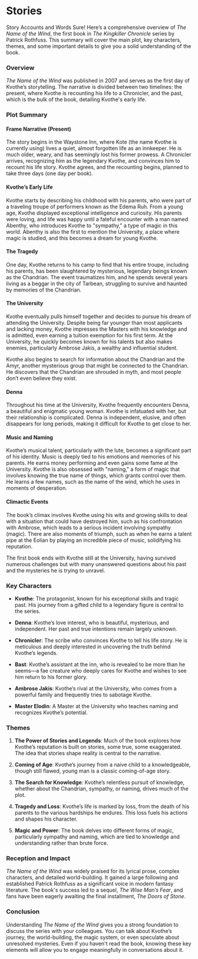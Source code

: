 # Stories
 Story Accounts and Words
Sure! Here’s a comprehensive overview of *The Name of the Wind*, the first book in *The Kingkiller Chronicle* series by Patrick Rothfuss. This summary will cover the main plot, key characters, themes, and some important details to give you a solid understanding of the book.

### **Overview**
*The Name of the Wind* was published in 2007 and serves as the first day of Kvothe’s storytelling. The narrative is divided between two timelines: the present, where Kvothe is recounting his life to a Chronicler, and the past, which is the bulk of the book, detailing Kvothe's early life.

### **Plot Summary**

#### **Frame Narrative (Present)**
The story begins in the Waystone Inn, where Kote (the name Kvothe is currently using) lives a quiet, almost forgotten life as an innkeeper. He is much older, weary, and has seemingly lost his former prowess. A Chronicler arrives, recognizing him as the legendary Kvothe, and convinces him to recount his life story. Kvothe agrees, and the recounting begins, planned to take three days (one day per book).

#### **Kvothe’s Early Life**
Kvothe starts by describing his childhood with his parents, who were part of a traveling troupe of performers known as the Edema Ruh. From a young age, Kvothe displayed exceptional intelligence and curiosity. His parents were loving, and life was happy until a fateful encounter with a man named Abenthy, who introduces Kvothe to "sympathy," a type of magic in this world. Abenthy is also the first to mention the University, a place where magic is studied, and this becomes a dream for young Kvothe.

#### **The Tragedy**
One day, Kvothe returns to his camp to find that his entire troupe, including his parents, has been slaughtered by mysterious, legendary beings known as the Chandrian. The event traumatizes him, and he spends several years living as a beggar in the city of Tarbean, struggling to survive and haunted by memories of the Chandrian.

#### **The University**
Kvothe eventually pulls himself together and decides to pursue his dream of attending the University. Despite being far younger than most applicants and lacking money, Kvothe impresses the Masters with his knowledge and is admitted, even earning a tuition exemption for his first term. At the University, he quickly becomes known for his talents but also makes enemies, particularly Ambrose Jakis, a wealthy and influential student.

Kvothe also begins to search for information about the Chandrian and the Amyr, another mysterious group that might be connected to the Chandrian. He discovers that the Chandrian are shrouded in myth, and most people don’t even believe they exist.

#### **Denna**
Throughout his time at the University, Kvothe frequently encounters Denna, a beautiful and enigmatic young woman. Kvothe is infatuated with her, but their relationship is complicated. Denna is independent, elusive, and often disappears for long periods, making it difficult for Kvothe to get close to her.

#### **Music and Naming**
Kvothe’s musical talent, particularly with the lute, becomes a significant part of his identity. Music is deeply tied to his emotions and memories of his parents. He earns money performing and even gains some fame at the University. Kvothe is also obsessed with "naming," a form of magic that involves knowing the true name of things, which grants control over them. He learns a few names, such as the name of the wind, which he uses in moments of desperation.

#### **Climactic Events**
The book’s climax involves Kvothe using his wits and growing skills to deal with a situation that could have destroyed him, such as his confrontation with Ambrose, which leads to a serious incident involving sympathy (magic). There are also moments of triumph, such as when he earns a talent pipe at the Eolian by playing an incredible piece of music, solidifying his reputation.

The first book ends with Kvothe still at the University, having survived numerous challenges but with many unanswered questions about his past and the mysteries he is trying to unravel.

### **Key Characters**
- **Kvothe**: The protagonist, known for his exceptional skills and tragic past. His journey from a gifted child to a legendary figure is central to the series.
  
- **Denna**: Kvothe’s love interest, who is beautiful, mysterious, and independent. Her past and true intentions remain largely unknown.

- **Chronicler**: The scribe who convinces Kvothe to tell his life story. He is meticulous and deeply interested in uncovering the truth behind Kvothe’s legends.

- **Bast**: Kvothe’s assistant at the inn, who is revealed to be more than he seems—a fae creature who deeply cares for Kvothe and wishes to see him return to his former glory.

- **Ambrose Jakis**: Kvothe’s rival at the University, who comes from a powerful family and frequently tries to sabotage Kvothe.

- **Master Elodin**: A Master at the University who teaches naming and recognizes Kvothe’s potential.

### **Themes**

1. **The Power of Stories and Legends**: Much of the book explores how Kvothe’s reputation is built on stories, some true, some exaggerated. The idea that stories shape reality is central to the narrative.

2. **Coming of Age**: Kvothe’s journey from a naive child to a knowledgeable, though still flawed, young man is a classic coming-of-age story.

3. **The Search for Knowledge**: Kvothe’s relentless pursuit of knowledge, whether about the Chandrian, sympathy, or naming, drives much of the plot.

4. **Tragedy and Loss**: Kvothe’s life is marked by loss, from the death of his parents to the various hardships he endures. This loss fuels his actions and shapes his character.

5. **Magic and Power**: The book delves into different forms of magic, particularly sympathy and naming, which are tied to knowledge and understanding rather than brute force.

### **Reception and Impact**
*The Name of the Wind* was widely praised for its lyrical prose, complex characters, and detailed world-building. It gained a large following and established Patrick Rothfuss as a significant voice in modern fantasy literature. The book's success led to a sequel, *The Wise Man’s Fear*, and fans have been eagerly awaiting the final installment, *The Doors of Stone*.

### **Conclusion**
Understanding *The Name of the Wind* gives you a strong foundation to discuss the series with your colleagues. You can talk about Kvothe’s journey, the world-building, the magic system, or even speculate about unresolved mysteries. Even if you haven't read the book, knowing these key elements will allow you to engage meaningfully in conversations about it.
